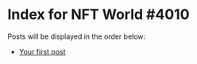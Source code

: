 # Index for NFT World #4010
Posts will be displayed in the order below:

- [Your first post](./001-first.md)

